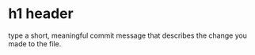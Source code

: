 # h1 header

type a short, meaningful commit message that describes the change you made to the file.
